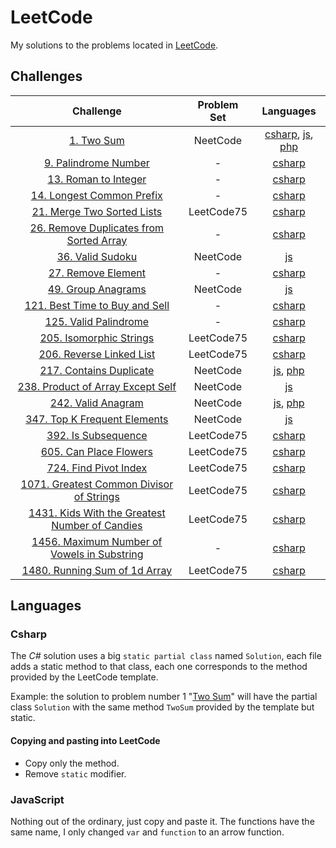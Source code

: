# LeetCode

My solutions to the problems located in [LeetCode](https://leetcode.com/problemset/all/).

## Challenges

|                                                              Challenge                                                               | Problem Set |                                                                     Languages                                                                     |
| :----------------------------------------------------------------------------------------------------------------------------------: | :---------: | :-----------------------------------------------------------------------------------------------------------------------------------------------: |
|                                         [1. Two Sum](https://leetcode.com/problems/two-sum/)                                         |  NeetCode   | [csharp](Csharp/Challenges/1.cs), [js](JS/NeetCode%20roadmap/Arrays%20&%20Hashing/1.js), [php](PHP/NeetCode%20roadmap/Arrays%20&%20Hashing/1.php) |
|                               [9. Palindrome Number](https://leetcode.com/problems/palindrome-number)                                |      -      |                                                         [csharp](Csharp/Challenges/9.cs)                                                          |
|                                [13. Roman to Integer](https://leetcode.com/problems/roman-to-integer)                                |      -      |                                                         [csharp](Csharp/Challenges/13.cs)                                                         |
|                           [14. Longest Common Prefix](https://leetcode.com/problems/longest-common-prefix)                           |      -      |                                                         [csharp](Csharp/Challenges/14.cs)                                                         |
|                          [21. Merge Two Sorted Lists](https://leetcode.com/problems/merge-two-sorted-lists)                          | LeetCode75  |                                                   [csharp](Csharp/Challenges/LeetCode75/21.cs)                                                    |
|             [26. Remove Duplicates from Sorted Array](https://leetcode.com/problems/remove-duplicates-from-sorted-array)             |      -      |                                                         [csharp](Csharp/Challenges/26.cs)                                                         |
|                                    [36. Valid Sudoku](https://leetcode.com/problems/valid-sudoku)                                    |  NeetCode   |                                              [js](JS/NeetCode%20roadmap/Arrays%20&%20Hashing/36.js)                                               |
|                                  [27. Remove Element](https://leetcode.com/problems/remove-element)                                  |      -      |                                                         [csharp](Csharp/Challenges/27.cs)                                                         |
|                                  [49. Group Anagrams](https://leetcode.com/problems/group-anagrams)                                  |  NeetCode   |                                              [js](JS/NeetCode%20roadmap/Arrays%20&%20Hashing/49.js)                                               |
|                   [121. Best Time to Buy and Sell](https://leetcode.com/problems/best-time-to-buy-and-sell-stock)                    |      -      |                                                        [csharp](Csharp/Challenges/121.cs)                                                         |
|                               [125. Valid Palindrome](https://leetcode.com/problems/valid-palindrome)                                |      -      |                                                        [csharp](Csharp/Challenges/125.cs)                                                         |
|                             [205. Isomorphic Strings](https://leetcode.com/problems/isomorphic-strings)                              | LeetCode75  |                                                   [csharp](Csharp/Challenges/LeetCode75/205.cs)                                                   |
|                            [206. Reverse Linked List](https://leetcode.com/problems/reverse-linked-list)                             | LeetCode75  |                                                   [csharp](Csharp/Challenges/LeetCode75/206.cs)                                                   |
|                             [217. Contains Duplicate](https://leetcode.com/problems/contains-duplicate)                              |  NeetCode   |                [js](JS/NeetCode%20roadmap/Arrays%20&%20Hashing/217.js), [php](PHP/NeetCode%20roadmap/Arrays%20&%20Hashing/217.php)                |
|                   [238. Product of Array Except Self](https://leetcode.com/problems/product-of-array-except-self/)                   |  NeetCode   |                                              [js](JS/NeetCode%20roadmap/Arrays%20&%20Hashing/238.js)                                              |
|                                  [242. Valid Anagram](https://leetcode.com/problems/valid-anagram)                                   |  NeetCode   |                [js](JS/NeetCode%20roadmap/Arrays%20&%20Hashing/242.js), [php](PHP/NeetCode%20roadmap/Arrays%20&%20Hashing/242.php)                |
|                        [347. Top K Frequent Elements](https://leetcode.com/problems/top-k-frequent-elements)                         |  NeetCode   |                                              [js](JS/NeetCode%20roadmap/Arrays%20&%20Hashing/347.js)                                              |
|                                 [392. Is Subsequence](https://leetcode.com/problems/is-subsequence)                                  | LeetCode75  |                                                   [csharp](Csharp/Challenges/LeetCode75/392.cs)                                                   |
|                              [605. Can Place Flowers](https://leetcode.com/problems/can-place-flowers)                               | LeetCode75  |                                                   [csharp](Csharp/Challenges/LeetCode75/605.cs)                                                   |
|                               [724. Find Pivot Index](https://leetcode.com/problems/find-pivot-index)                                | LeetCode75  |                                                   [csharp](Csharp/Challenges/LeetCode75/724.cs)                                                   |
|             [1071. Greatest Common Divisor of Strings](https://leetcode.com/problems/greatest-common-divisor-of-strings)             | LeetCode75  |                                                  [csharp](Csharp/Challenges/LeetCode75/1071.cs)                                                   |
|       [1431. Kids With the Greatest Number of Candies](https://leetcode.com/problems/kids-with-the-greatest-number-of-candies)       | LeetCode75  |                                                  [csharp](Csharp/Challenges/LeetCode75/1431.cs)                                                   |
| [1456. Maximum Number of Vowels in Substring](https://leetcode.com/problems/maximum-number-of-vowels-in-a-substring-of-given-length) |      -      |                                                        [csharp](Csharp/Challenges/1456.cs)                                                        |
|                        [1480. Running Sum of 1d Array](https://leetcode.com/problems/running-sum-of-1d-array)                        | LeetCode75  |                                                  [csharp](Csharp/Challenges/LeetCode75/1480.cs)                                                   |

## Languages

### Csharp

The _C#_ solution uses a big `static partial class` named `Solution`, each file adds a static method to that class, each one corresponds to the method provided by the LeetCode template.

Example: the solution to problem number 1 "[Two Sum](https://leetcode.com/problems/two-sum/)" will have the partial class `Solution` with the same method `TwoSum` provided by the template but static.

#### Copying and pasting into LeetCode

- Copy only the method.
- Remove `static` modifier.

### JavaScript

Nothing out of the ordinary, just copy and paste it. The functions have the same name, I only changed `var` and `function` to an arrow function.
